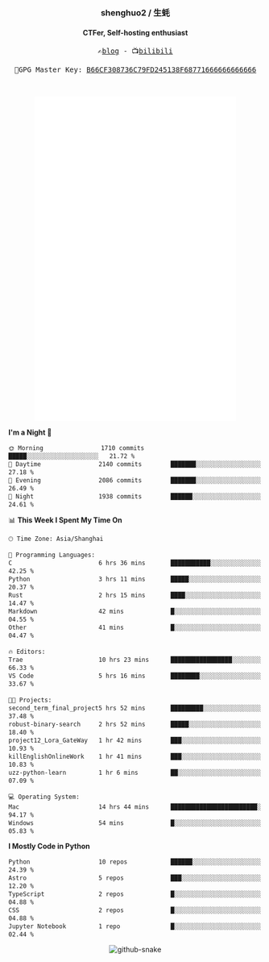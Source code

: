 <h3 align="center"> shenghuo2 / 生蚝 </h3>
<h4 align="center" >CTFer, Self-hosting enthusiast</h3>


<p align="center">
  <samp>
    ✍️<a href="https://blog.shenghuo2.top/">blog</a> -
    📺<a href="https://space.bilibili.com/85894935">bilibili</a>
  </samp>
</p>
<p align="center">
  <samp>
     🔐GPG Master Key: <a align="center" href="https://github.com/shenghuo2.gpg">B66CF308736C79FD245138F68771666666666666</a>
  </samp>
</p>
<br>
<p align="center">
  <a href="https://github.com/shenghuo2">
    <img width="400" align="top" src="https://github.com/shenghuo2/shenghuo2/blob/main/metrics.left.svg" />
  </a>
  <a href="https://github.com/shenghuo2">
    <img width="400" align="top" src="https://github.com/shenghuo2/shenghuo2/blob/main/metrics.right.svg" />
  </a>
</p>


<!--START_SECTION:waka-->
**I'm a Night 🦉** 

```text
🌞 Morning                1710 commits        █████░░░░░░░░░░░░░░░░░░░░   21.72 % 
🌆 Daytime                2140 commits        ███████░░░░░░░░░░░░░░░░░░   27.18 % 
🌃 Evening                2086 commits        ███████░░░░░░░░░░░░░░░░░░   26.49 % 
🌙 Night                  1938 commits        ██████░░░░░░░░░░░░░░░░░░░   24.61 % 
```


📊 **This Week I Spent My Time On** 

```text
🕑︎ Time Zone: Asia/Shanghai

💬 Programming Languages: 
C                        6 hrs 36 mins       ███████████░░░░░░░░░░░░░░   42.25 % 
Python                   3 hrs 11 mins       █████░░░░░░░░░░░░░░░░░░░░   20.37 % 
Rust                     2 hrs 15 mins       ████░░░░░░░░░░░░░░░░░░░░░   14.47 % 
Markdown                 42 mins             █░░░░░░░░░░░░░░░░░░░░░░░░   04.55 % 
Other                    41 mins             █░░░░░░░░░░░░░░░░░░░░░░░░   04.47 % 

🔥 Editors: 
Trae                     10 hrs 23 mins      █████████████████░░░░░░░░   66.33 % 
VS Code                  5 hrs 16 mins       ████████░░░░░░░░░░░░░░░░░   33.67 % 

🐱‍💻 Projects: 
second_term_final_project5 hrs 52 mins       █████████░░░░░░░░░░░░░░░░   37.48 % 
robust-binary-search     2 hrs 52 mins       █████░░░░░░░░░░░░░░░░░░░░   18.40 % 
project12_Lora_GateWay   1 hr 42 mins        ███░░░░░░░░░░░░░░░░░░░░░░   10.93 % 
killEnglishOnlineWork    1 hr 41 mins        ███░░░░░░░░░░░░░░░░░░░░░░   10.83 % 
uzz-python-learn         1 hr 6 mins         ██░░░░░░░░░░░░░░░░░░░░░░░   07.09 % 

💻 Operating System: 
Mac                      14 hrs 44 mins      ████████████████████████░   94.17 % 
Windows                  54 mins             █░░░░░░░░░░░░░░░░░░░░░░░░   05.83 % 
```

**I Mostly Code in Python** 

```text
Python                   10 repos            ██████░░░░░░░░░░░░░░░░░░░   24.39 % 
Astro                    5 repos             ███░░░░░░░░░░░░░░░░░░░░░░   12.20 % 
TypeScript               2 repos             █░░░░░░░░░░░░░░░░░░░░░░░░   04.88 % 
CSS                      2 repos             █░░░░░░░░░░░░░░░░░░░░░░░░   04.88 % 
Jupyter Notebook         1 repo              █░░░░░░░░░░░░░░░░░░░░░░░░   02.44 % 
```




<!--END_SECTION:waka-->


<div align="center">
  <picture>
    <source media="(prefers-color-scheme: dark)" srcset="https://gist.githubusercontent.com/shenghuo2/bfce20b14ab0484cef03bae6e60e0b3a/raw/github-snake-dark.svg" />
    <source media="(prefers-color-scheme: light)" srcset="https://gist.githubusercontent.com/shenghuo2/bfce20b14ab0484cef03bae6e60e0b3a/raw/github-snake.svg" />
    <img alt="github-snake" src="https://gist.githubusercontent.com/shenghuo2/bfce20b14ab0484cef03bae6e60e0b3a/raw/github-snake.svg" />
  </picture>
</div>

<!--
**shenghuo2/shenghuo2** is a ✨ _special_ ✨ repository because its `README.md` (this file) appears on your GitHub profile.

Here are some ideas to get you started:

- 🔭 I’m currently working on ...
- 🌱 I’m currently learning ...
- 👯 I’m looking to collaborate on ...
- 🤔 I’m looking for help with ...
- 💬 Ask me about ...
- 📫 How to reach me: ...
- 😄 Pronouns: ...
- ⚡ Fun fact: ...
-->

